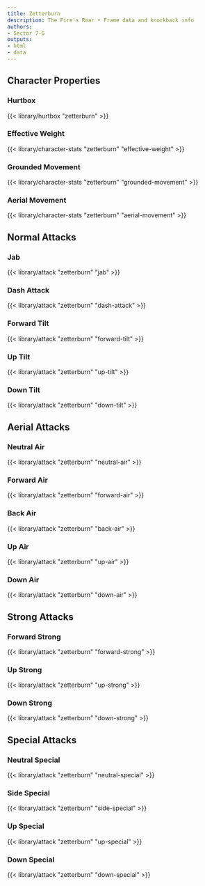 ```yaml
---
title: Zetterburn
description: The Fire's Roar • Frame data and knockback info
authors:
- Sector 7-G
outputs:
- html
- data
---
```


## Character Properties
### Hurtbox
{{< library/hurtbox "zetterburn" >}}
### Effective Weight
{{< library/character-stats "zetterburn" "effective-weight" >}}
### Grounded Movement
{{< library/character-stats "zetterburn" "grounded-movement" >}}
### Aerial Movement
{{< library/character-stats "zetterburn" "aerial-movement" >}}

## Normal Attacks
### Jab
{{< library/attack "zetterburn" "jab" >}}
### Dash Attack
{{< library/attack "zetterburn" "dash-attack" >}}
### Forward Tilt
{{< library/attack "zetterburn" "forward-tilt" >}}
### Up Tilt
{{< library/attack "zetterburn" "up-tilt" >}}
### Down Tilt
{{< library/attack "zetterburn" "down-tilt" >}}

## Aerial Attacks
### Neutral Air
{{< library/attack "zetterburn" "neutral-air" >}}
### Forward Air
{{< library/attack "zetterburn" "forward-air" >}}
### Back Air
{{< library/attack "zetterburn" "back-air" >}}
### Up Air
{{< library/attack "zetterburn" "up-air" >}}
### Down Air
{{< library/attack "zetterburn" "down-air" >}}

## Strong Attacks
### Forward Strong
{{< library/attack "zetterburn" "forward-strong" >}}
### Up Strong
{{< library/attack "zetterburn" "up-strong" >}}
### Down Strong
{{< library/attack "zetterburn" "down-strong" >}}

## Special Attacks
### Neutral Special
{{< library/attack "zetterburn" "neutral-special" >}}
### Side Special
{{< library/attack "zetterburn" "side-special" >}}
### Up Special
{{< library/attack "zetterburn" "up-special" >}}
### Down Special
{{< library/attack "zetterburn" "down-special" >}}

